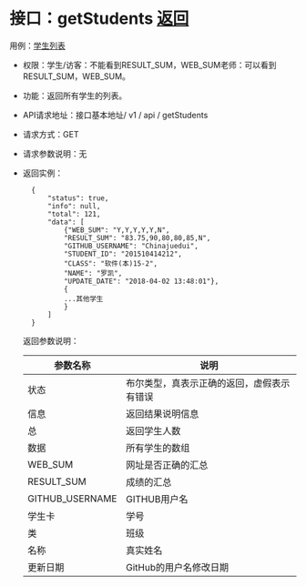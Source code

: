 # 接口：getStudents [返回](https://github.com/lk357293221/is_analysis/blob/master/test6/README.md)

用例：[学生列表](https://github.com/lk357293221/is_analysis/blob/%E5%AD%A6%E7%94%9F%E5%88%97%E8%A1%A8.md)

- 权限：学生/访客：不能看到RESULT_SUM，WEB_SUM老师：可以看到RESULT_SUM，WEB_SUM。

- 功能：返回所有学生的列表。

- API请求地址：接口基本地址/ v1 / api / getStudents

- 请求方式：GET

- 请求参数说明：无

- 返回实例：

  ```
    {
        "status": true,
        "info": null,
        "total": 121,
        "data": [
            {"WEB_SUM": "Y,Y,Y,Y,Y,N",
            "RESULT_SUM": "83.75,90,80,80,85,N",
            "GITHUB_USERNAME": "Chinajuedui",
            "STUDENT_ID": "201510414212",
            "CLASS": "软件(本)15-2",
            "NAME": "罗凯",
            "UPDATE_DATE": "2018-04-02 13:48:01"},
            {
            ...其他学生
            }
        ]
    }
  ```

  返回参数说明：

  | 参数名称        | 说明                                       |
  | --------------- | ------------------------------------------ |
  | 状态            | 布尔类型，真表示正确的返回，虚假表示有错误 |
  | 信息            | 返回结果说明信息                           |
  | 总              | 返回学生人数                               |
  | 数据            | 所有学生的数组                             |
  | WEB_SUM         | 网址是否正确的汇总                         |
  | RESULT_SUM      | 成绩的汇总                                 |
  | GITHUB_USERNAME | GITHUB用户名                               |
  | 学生卡          | 学号                                       |
  | 类              | 班级                                       |
  | 名称            | 真实姓名                                   |
  | 更新日期        | GitHub的用户名修改日期                     |

  ​